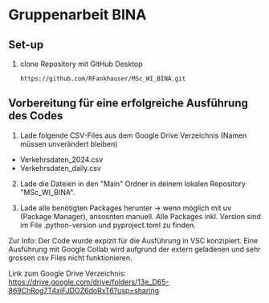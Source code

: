 # Gruppenarbeit BINA

## Set-up

1. clone Repository mit GitHub Desktop
    ```
    https://github.com/RFankhauser/MSc_WI_BINA.git
    ```

## Vorbereitung für eine erfolgreiche Ausführung des Codes

 1. Lade folgende CSV-Files aus dem Google Drive Verzeichnis (Namen müssen unverändert bleiben)
   - Verkehrsdaten_2024.csv
   - Verkehrsdaten_daily.csv

2. Lade die Dateien in den "Main" Ordner in deinem lokalen Repository "MSc_WI_BINA".

3. Lade alle benötigten Packages herunter -> wenn möglich mit uv (Package Manager), ansosnten manuell. Alle Packages inkl. Version sind im File .python-version und pyproject.toml zu finden.

Zur Info: Der Code wurde expizit für die Ausführung in VSC konzipiert. Eine Ausführung mit Google Collab wird aufgrund der extern geladenen und sehr grossen csv Files nicht funktionieren.

Link zum Google Drive Verzeichnis:
https://drive.google.com/drive/folders/13e_D65-869ChRog7T4xiFJDOZ6doRxT6?usp=sharing

